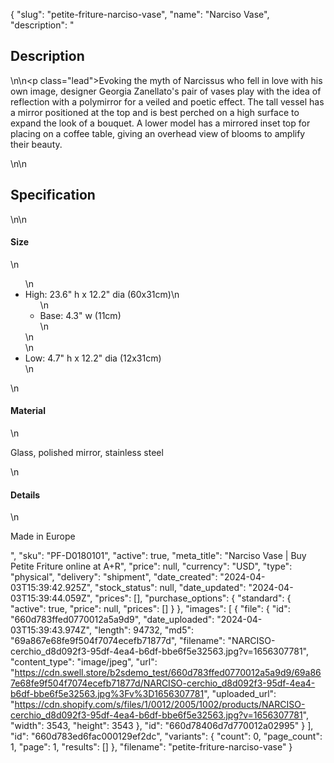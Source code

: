 {
  "slug": "petite-friture-narciso-vase",
  "name": "Narciso Vase",
  "description": "<h2>Description</h2>\n<!-- split -->\n<p class=\"lead\">Evoking the myth of Narcissus who fell in love with his own image, designer Georgia Zanellato's pair of vases play with the idea of reflection with a polymirror for a veiled and poetic effect. The tall vessel has a mirror positioned at the top and is best perched on a high surface to expand the look of a bouquet. A lower model has a mirrored inset top for placing on a coffee table, giving an overhead view of blooms to amplify their beauty. </p>\n<!-- split -->\n<h2>Specification</h2>\n<!-- split -->\n<h4>Size</h4>\n<ul>\n<li>High: 23.6\" h x 12.2\" dia (60x31cm)\n<ul>\n<li>Base: 4.3\" w (11cm)</li>\n</ul>\n</li>\n<li>Low: 4.7\" h x 12.2\" dia (12x31cm)</li>\n</ul>\n<h4>Material</h4>\n<p>Glass, polished mirror, stainless steel</p>\n<h4>Details</h4>\n<p>Made in Europe</p>",
  "sku": "PF-D0180101",
  "active": true,
  "meta_title": "Narciso Vase | Buy Petite Friture online at A+R",
  "price": null,
  "currency": "USD",
  "type": "physical",
  "delivery": "shipment",
  "date_created": "2024-04-03T15:39:42.925Z",
  "stock_status": null,
  "date_updated": "2024-04-03T15:39:44.059Z",
  "prices": [],
  "purchase_options": {
    "standard": {
      "active": true,
      "price": null,
      "prices": []
    }
  },
  "images": [
    {
      "file": {
        "id": "660d783ffed0770012a5a9d9",
        "date_uploaded": "2024-04-03T15:39:43.974Z",
        "length": 94732,
        "md5": "69a867e68fe9f504f7074ecefb71877d",
        "filename": "NARCISO-cerchio_d8d092f3-95df-4ea4-b6df-bbe6f5e32563.jpg?v=1656307781",
        "content_type": "image/jpeg",
        "url": "https://cdn.swell.store/b2sdemo_test/660d783ffed0770012a5a9d9/69a867e68fe9f504f7074ecefb71877d/NARCISO-cerchio_d8d092f3-95df-4ea4-b6df-bbe6f5e32563.jpg%3Fv%3D1656307781",
        "uploaded_url": "https://cdn.shopify.com/s/files/1/0012/2005/1002/products/NARCISO-cerchio_d8d092f3-95df-4ea4-b6df-bbe6f5e32563.jpg?v=1656307781",
        "width": 3543,
        "height": 3543
      },
      "id": "660d78406d7d770012a02995"
    }
  ],
  "id": "660d783ed6fac000129ef2dc",
  "variants": {
    "count": 0,
    "page_count": 1,
    "page": 1,
    "results": []
  },
  "filename": "petite-friture-narciso-vase"
}